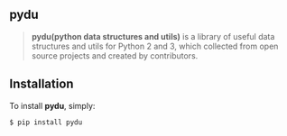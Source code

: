 ## pydu

> **pydu(python data structures and utils)** is a library of useful data structures and utils
for Python 2 and 3, which collected from open source projects and created by contributors.


## Installation
To install **pydu**, simply:

```bash
$ pip install pydu
```
